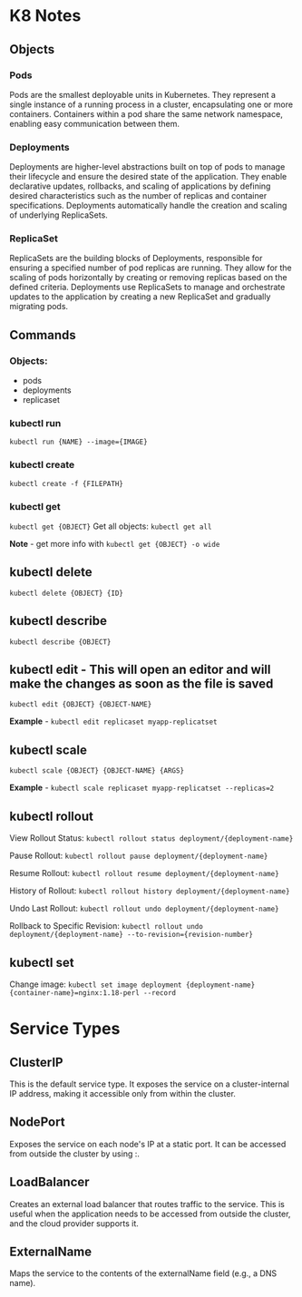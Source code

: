 # K8 Notes

## Objects
### Pods
Pods are the smallest deployable units in Kubernetes.
They represent a single instance of a running process in a cluster, encapsulating one or more containers.
Containers within a pod share the same network namespace, enabling easy communication between them.

### Deployments
Deployments are higher-level abstractions built on top of pods to manage their lifecycle and ensure the desired state of the application.
They enable declarative updates, rollbacks, and scaling of applications by defining desired characteristics such as the number of replicas and container specifications.
Deployments automatically handle the creation and scaling of underlying ReplicaSets.

### ReplicaSet
ReplicaSets are the building blocks of Deployments, responsible for ensuring a specified number of pod replicas are running.
They allow for the scaling of pods horizontally by creating or removing replicas based on the defined criteria.
Deployments use ReplicaSets to manage and orchestrate updates to the application by creating a new ReplicaSet and gradually migrating pods.

## Commands
### Objects:
- pods
- deployments
- replicaset

### kubectl run
`kubectl run {NAME} --image={IMAGE}`

### kubectl create
`kubectl create -f {FILEPATH}`

### kubectl get
`kubectl get {OBJECT}`
Get all objects: `kubectl get all`

**Note** - get more info with `kubectl get {OBJECT} -o wide`

## kubectl delete
`kubectl delete {OBJECT} {ID}`

## kubectl describe
`kubectl describe {OBJECT}`

## kubectl edit - This will open an editor and will make the changes as soon as the file is saved
`kubectl edit {OBJECT} {OBJECT-NAME}`

**Example** - `kubectl edit replicaset myapp-replicatset` 

## kubectl scale
`kubectl scale {OBJECT} {OBJECT-NAME} {ARGS}`

**Example** - `kubectl scale replicaset myapp-replicatset --replicas=2`

## kubectl rollout
View Rollout Status:
`kubectl rollout status deployment/{deployment-name}`

Pause Rollout:
`kubectl rollout pause deployment/{deployment-name}`

Resume Rollout:
`kubectl rollout resume deployment/{deployment-name}`

History of Rollout:
`kubectl rollout history deployment/{deployment-name}`

Undo Last Rollout:
`kubectl rollout undo deployment/{deployment-name}`

Rollback to Specific Revision:
`kubectl rollout undo deployment/{deployment-name} --to-revision={revision-number}`

## kubectl set
Change image: 
`kubectl set image deployment {deployment-name} {container-name}=nginx:1.18-perl --record`

# Service Types

## ClusterIP
This is the default service type. It exposes the service on a cluster-internal IP address, making it accessible only from within the cluster.

## NodePort
Exposes the service on each node's IP at a static port. It can be accessed from outside the cluster by using <NodeIP>:<NodePort>.

## LoadBalancer
Creates an external load balancer that routes traffic to the service. This is useful when the application needs to be accessed from outside the cluster, and the cloud provider supports it.

## ExternalName
Maps the service to the contents of the externalName field (e.g., a DNS name).